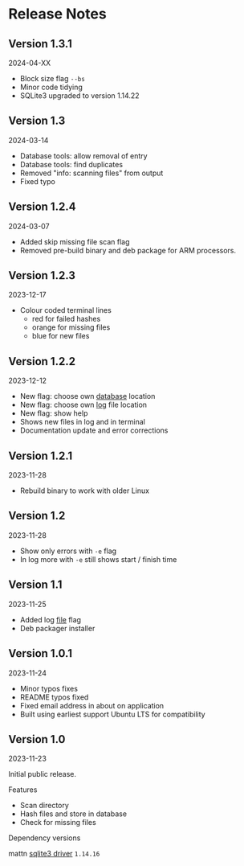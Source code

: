 # Release Notes

## Version 1.3.1

2024-04-XX

* Block size flag `--bs` 
* Minor code tidying
* SQLite3 upgraded to version 1.14.22

## Version 1.3

2024-03-14

* Database tools: allow removal of entry
* Database tools: find duplicates
* Removed "info: scanning files" from output
* Fixed typo

## Version 1.2.4

2024-03-07

* Added skip missing file scan flag
* Removed pre-build binary and deb package for ARM processors.

## Version 1.2.3

2023-12-17

* Colour coded terminal lines
	* red for failed hashes
	* orange for missing files
	* blue for new files

## Version 1.2.2

2023-12-12

* New flag: choose own [database](db.md) location
* New flag: choose own [log](log.md) file location
* New flag: show help
* Shows new files in log and in terminal
* Documentation update and error corrections

## Version 1.2.1

2023-11-28

* Rebuild binary to work with older Linux


## Version 1.2

2023-11-28

* Show only errors with `-e` flag
* In log more with `-e` still shows start / finish time

## Version 1.1

2023-11-25

* Added log [file](log.md) flag
* Deb packager installer

## Version 1.0.1

2023-11-24

* Minor typos fixes
* README typos fixed
* Fixed email address in about on application
* Built using earliest support Ubuntu LTS for compatibility 

## Version 1.0

2023-11-23

Initial public release.

Features

* Scan directory
* Hash files and store in database
* Check for missing files

Dependency versions

mattn [sqlite3 driver](https://github.com/mattn/go-sqlite3) `1.14.16`